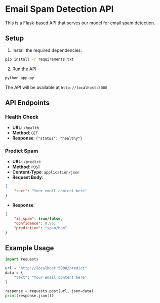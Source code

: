 # Email Spam Detection API

This is a Flask-based API that serves our model for email spam detection.

## Setup

1. Install the required dependencies:
```bash
pip install -r requirements.txt
```

2. Run the API:
```bash
python app.py
```

The API will be available at `http://localhost:5000`

## API Endpoints

### Health Check
- **URL**: `/health`
- **Method**: `GET`
- **Response**: `{"status": "healthy"}`

### Predict Spam
- **URL**: `/predict`
- **Method**: `POST`
- **Content-Type**: `application/json`
- **Request Body**:
```json
{
    "text": "Your email content here"
}
```
- **Response**:
```json
{
    "is_spam": true/false,
    "confidence": 0.95,
    "prediction": "spam/ham"
}
```

## Example Usage

```python
import requests

url = "http://localhost:5000/predict"
data = {
    "text": "Your email content here"
}

response = requests.post(url, json=data)
print(response.json())
```
